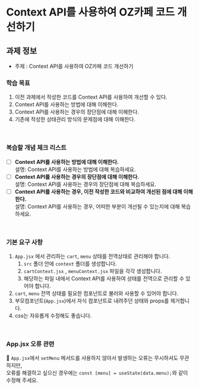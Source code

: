# Context API를 사용하여 OZ카페 코드 개선하기

## 과제 정보

- 주제 : Context API를 사용하여 OZ카페 코드 개선하기

### 학습 목표

1. 이전 과제에서 작성한 코드를 Context API를 사용하여 개선할 수 있다.
2. Context API를 사용하는 방법에 대해 이해한다.
3. Context API를 사용하는 경우의 장단점에 대해 이해한다.
4. 기존에 작성한 상태관리 방식의 문제점에 대해 이해한다.

<br />

### 복습할 개념 체크 리스트

- [ ] **Context API를 사용하는 방법에 대해 이해한다.**
      <br/>설명: Context API를 사용하는 방법에 대해 복습하세요.
- [ ] **Context API를 사용하는 경우의 장단점에 대해 이해한다.**
      <br/>설명: Context API를 사용하는 경우의 장단점에 대해 복습하세요.
- [ ] **Context API를 사용하는 경우, 이전 작성한 코드와 비교하여 개선된 점에 대해 이해한다.**
      <br/>설명: Context API를 사용하는 경우, 어떠한 부분이 개선될 수 있는지에 대해 복습하세요.

<br />

### 기본 요구 사항

1. `App.jsx` 에서 관리하는 `cart`, `menu` 상태를 전역상태로 관리해야 합니다.
   1. `src` 폴더 안에 `context` 폴더를 생성합니다.
   2. `cartContext.jsx` , `menuContext.jsx` 파일을 각각 생성합니다.
   3. 해당하는 파일 내에서 Context API를 사용하여 상태를 전역으로 관리할 수 있어야 합니다.
2. `cart`, `menu` 전역 상태를 필요한 컴포넌트로 불러와 사용할 수 있어야 합니다.
3. 부모컴포넌트(`App.jsx`)에서 자식 컴포넌트로 내려주던 상태와 props를 제거합니다.
4. css는 자유롭게 수정해도 좋습니다.

  <br />

### App.jsx 오류 관련

🚨 `App.jsx`에서 `setMenu` 메서드를 사용하지 않아서 발생하는 오류는 무시하셔도 무관하지만,
<br/>오류를 해결하고 싶으신 경우에는 `const [menu] = useState(data.menu);`와 같이 수정해 주세요.
